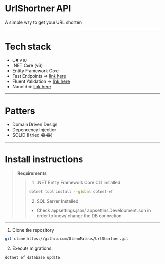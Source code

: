 # UrlShortner API
A simple way to get your URL shorten.

---
# Tech stack
- C# v10
- .NET Core (v6)
- Entity Framework Core
- Fast Endpoints => [link here](https://www.nuget.org/packages/FastEndpoints)
- Fluent Validation => [link here](https://docs.fluentvalidation.net/en/latest/)
- NanoId => [link here](https://www.nuget.org/packages/Nanoid/)
---
# Patters
- Domain Driven Design
- Dependency Injection
- SOLID (I tried 😂😂)
---
# Install instructions
> **Requirements**
> > 1. .NET Entity Framework Core CLI installed
> > ```bash
> > dotnet tool install --global dotnet-ef
> > ```
> > 2. SQL Server Installed
> > * Check appsettings.json/ appsettins.Development.json in order to know/ change the DB connection
---
1. Clone the repository
```bash
git clone https://github.com/GlennMateus/UrlShortner.git
```

2.  Execute migrations:
```bash
dotnet ef database update 
```
